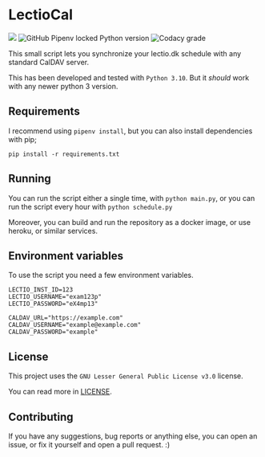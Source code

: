 # LectioCal

![](https://img.shields.io/github/license/dnorhoj/LectioCal)
![GitHub Pipenv locked Python version](https://img.shields.io/github/pipenv/locked/python-version/dnorhoj/LectioCal)
![Codacy grade](https://img.shields.io/codacy/grade/76cecd863b67412fad55505149d99fce)

This small script lets you synchronize your lectio.dk schedule with any standard CalDAV server.

This has been developed and tested with `Python 3.10`. But it *should* work with any newer python 3 version.

## Requirements

I recommend using `pipenv install`, but you can also install dependencies with pip;

    pip install -r requirements.txt

## Running

You can run the script either a single time, with `python main.py`, or you can run the script every hour with `python schedule.py`

Moreover, you can build and run the repository as a docker image, or use heroku, or similar services.

## Environment variables

To use the script you need a few environment variables.

```env
LECTIO_INST_ID=123
LECTIO_USERNAME="exam123p"
LECTIO_PASSWORD="eX4mp13"

CALDAV_URL="https://example.com"
CALDAV_USERNAME="example@example.com"
CALDAV_PASSWORD="example"
```

## License

This project uses the `GNU Lesser General Public License v3.0` license.

You can read more in [LICENSE](./LICENSE).

## Contributing

If you have any suggestions, bug reports or anything else, you can open an issue,
or fix it yourself and open a pull request. :)
